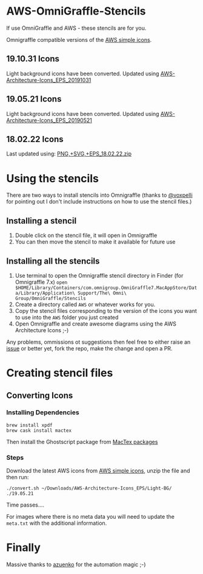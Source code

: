 AWS-OmniGraffle-Stencils
========================

If use OmniGraffle and AWS - these stencils are for you.

Omnigraffle compatible versions of the [AWS simple icons](https://aws.amazon.com/architecture/icons/).

## 19.10.31 Icons
Light background icons have been converted.  Updated using [AWS-Architecture-Icons_EPS_20191031](https://d1.awsstatic.com/webteam/architecture-icons/AWS-Architecture-Icons_EPS_20191031.3a917b7e858e2db09050e5955901613869f11e16.zip)

## 19.05.21 Icons
Light background icons have been converted.  Updated using [AWS-Architecture-Icons_EPS_20190521](https://d1.awsstatic.com/webteam/architecture-icons/AWS-Architecture-Icons_EPS_20190521.f77c8509c6bbaa17b8e508e11b507198d72d2f0b.zip)

## 18.02.22 Icons
Last updated using: [PNG,+SVG,+EPS_18.02.22.zip](https://s3-us-west-2.amazonaws.com/awswebanddesign/Architecture+Icons/AWS-Arch-Icon-Sets_Feb-18/PNG%2C+SVG%2C+EPS_18.02.22.zip)

# Using the stencils

There are two ways to install stencils into Omnigraffle (thanks to [@voxpelli](https://twitter.com/voxpelli/status/1105536267352264705) for pointing out I don't include instructions on how to use the stencil files.)

## Installing a stencil

1. Double click on the stencil file, it will open in Omnigraffle
2. You can then move the stencil to make it available for future use

## Installing all the stencils

1. Use terminal to open the Omnigraffle stencil directory in Finder (for Omnigraffle 7.x) `open $HOME/Library/Containers/com.omnigroup.OmniGraffle7.MacAppStore/Data/Library/Application\ Support/The\ Omni\ Group/OmniGraffle/Stencils`
2. Create a directory called `AWS` or whatever works for you.
3. Copy the stencil files corresponding to the version of the icons you want to use into the `AWS` folder you just created
4. Open Omnigraffle and create awesome diagrams using the AWS Architecture Icons ;-)

Any problems, ommissions ot suggestions then feel free to either raise an [issue](https://github.com/davidfsmith/AWS-OmniGraffle-Stencils/issues) or better yet, fork the repo, make the change and open a PR.

# Creating stencil files

## Converting Icons

### Installing Dependencies

	brew install xpdf
	brew cask install mactex
	
Then install the Ghostscript package from [MacTex packages](http://www.tug.org/mactex/morepackages.html)

### Steps

Download the latest AWS icons from [AWS simple icons](https://aws.amazon.com/architecture/icons/), unzip the file and then run:

	./convert.sh ~/Downloads/AWS-Architecture-Icons_EPS/Light-BG/ ./19.05.21
	
Time passes....

For images where there is no meta data you will need to update the `meta.txt` with the additional information.

# Finally

Massive thanks to [azuenko](https://github.com/azuenko) for the automation magic ;-)